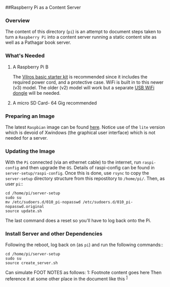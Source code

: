 ##Raspberry Pi as a Content Server

### Overview

The content of this directory (`pi`) is an attempt to document
steps taken to turn a `Raspberry Pi` into a content server running a
static content site as well as a Pathagar book server.

### What's Needed

1. A Raspberry Pi B

    The [Vilros basic starter kit](https://www.amazon.com/Vilros-Raspberry-Basic-Starter-Kit/dp/B01D92SSX6/ref=sr_1_4?s=pc&ie=UTF8&qid=1478455788&sr=1-4&keywords=raspberry+pi)
    is recommended since it includes the required power cord, and a
    protective case. WiFi is built in to this newer (v3) model. The
    older (v2) model will work but a separate [USB WiFi
    dongle](https://www.amazon.com/CanaKit-Raspberry-Wireless-Adapter-Dongle/dp/B00GFAN498/ref=sr_1_1?s=pc&ie=UTF8&qid=1486968857&sr=1-1&keywords=CanaKit+WIFI) will be needed.

2. A micro SD Card- 64 Gig recommended

### Preparing an Image

The latest `Raspbian` image can be found
[here](https://downloads.raspberrypi.org/raspbian_lite_latest).
Notice use of the `lite` version which is devoid of Xwindows (the
graphical user interface) which is not needed for a server.

### Updating the Image

With the `Pi` connected (via an ethernet cable) to the internet,
run `raspi-config` and then upgrade the `OS`.  Details of raspi-config
can be found in `server-setup/raspi-config`.  Once this is done, use
`rsync` to copy the `server-setup` directory structure from this
repostitory to `/home/pi/`.  Then, as user `pi`::

    cd /home/pi/server-setup
    sudo su
    mv /etc/sudoers.d/010_pi-nopasswd /etc/sudoers.d/010_pi-nopasswd.original
    source update.sh

The last command does a reset so you'll have to log back onto the Pi.

### Install Server and other Dependencies

Following the reboot, log back on (as `pi`) and run the following
commands::

    cd /home/pi/server-setup
    sudo su
    source create_server.sh
    



Can simulate FOOT NOTES as follows:
    <a name="myfootnote1">1</a>: Footnote content goes here
    Then reference it at some other place in the document like this
    <sup>[1](#myfootnote1)</sup>

